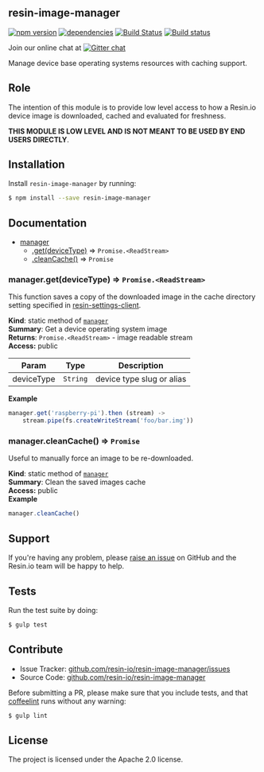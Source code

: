 resin-image-manager
-------------------

[![npm version](https://badge.fury.io/js/resin-image-manager.svg)](http://badge.fury.io/js/resin-image-manager)
[![dependencies](https://david-dm.org/resin-io/resin-image-manager.png)](https://david-dm.org/resin-io/resin-image-manager.png)
[![Build Status](https://travis-ci.org/resin-io/resin-image-manager.svg?branch=master)](https://travis-ci.org/resin-io/resin-image-manager)
[![Build status](https://ci.appveyor.com/api/projects/status/2nxg1uydksvey0g8?svg=true)](https://ci.appveyor.com/project/jviotti/resin-image-manager)

Join our online chat at [![Gitter chat](https://badges.gitter.im/resin-io/chat.png)](https://gitter.im/resin-io/chat)

Manage device base operating systems resources with caching support.

Role
----

The intention of this module is to provide low level access to how a Resin.io device image is downloaded, cached and evaluated for freshness.

**THIS MODULE IS LOW LEVEL AND IS NOT MEANT TO BE USED BY END USERS DIRECTLY**.

Installation
------------

Install `resin-image-manager` by running:

```sh
$ npm install --save resin-image-manager
```

Documentation
-------------


* [manager](#module_manager)
    * [.get(deviceType)](#module_manager.get) ⇒ <code>Promise.&lt;ReadStream&gt;</code>
    * [.cleanCache()](#module_manager.cleanCache) ⇒ <code>Promise</code>

<a name="module_manager.get"></a>

### manager.get(deviceType) ⇒ <code>Promise.&lt;ReadStream&gt;</code>
This function saves a copy of the downloaded image in the cache directory setting specified in [resin-settings-client](https://github.com/resin-io/resin-settings-client).

**Kind**: static method of <code>[manager](#module_manager)</code>  
**Summary**: Get a device operating system image  
**Returns**: <code>Promise.&lt;ReadStream&gt;</code> - image readable stream  
**Access:** public  

| Param | Type | Description |
| --- | --- | --- |
| deviceType | <code>String</code> | device type slug or alias |

**Example**  
```js
manager.get('raspberry-pi').then (stream) ->
	stream.pipe(fs.createWriteStream('foo/bar.img'))
```
<a name="module_manager.cleanCache"></a>

### manager.cleanCache() ⇒ <code>Promise</code>
Useful to manually force an image to be re-downloaded.

**Kind**: static method of <code>[manager](#module_manager)</code>  
**Summary**: Clean the saved images cache  
**Access:** public  
**Example**  
```js
manager.cleanCache()
```

Support
-------

If you're having any problem, please [raise an issue](https://github.com/resin-io/resin-image-manager/issues/new) on GitHub and the Resin.io team will be happy to help.

Tests
-----

Run the test suite by doing:

```sh
$ gulp test
```

Contribute
----------

- Issue Tracker: [github.com/resin-io/resin-image-manager/issues](https://github.com/resin-io/resin-image-manager/issues)
- Source Code: [github.com/resin-io/resin-image-manager](https://github.com/resin-io/resin-image-manager)

Before submitting a PR, please make sure that you include tests, and that [coffeelint](http://www.coffeelint.org/) runs without any warning:

```sh
$ gulp lint
```

License
-------

The project is licensed under the Apache 2.0 license.
